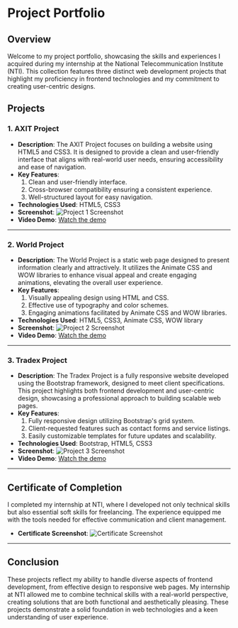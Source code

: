 # Project Portfolio

## Overview

Welcome to my project portfolio, showcasing the skills and experiences I acquired during my internship at the National Telecommunication Institute (NTI). This collection features three distinct web development projects that highlight my proficiency in frontend technologies and my commitment to creating user-centric designs.

## Projects

### 1. AXIT Project

- **Description**: The AXIT Project focuses on building a website using HTML5 and CSS3. It is designed to provide a clean and user-friendly interface that aligns with real-world user needs, ensuring accessibility and ease of navigation.
- **Key Features**:
  1. Clean and user-friendly interface.
  2. Cross-browser compatibility ensuring a consistent experience.
  3. Well-structured layout for easy navigation.
- **Technologies Used**: HTML5, CSS3
- **Screenshot**: ![Project 1 Screenshot](https://github.com/user-attachments/assets/ca2b7fe6-78a4-4a87-bb30-3b4c25a65964)
- **Video Demo**: [Watch the demo](https://drive.google.com/file/d/1EWuTxk9_AKdpA9d65On3x73mCMnYxQ26/view?usp=drive_link)

---

### 2. World Project

- **Description**: The World Project is a static web page designed to present information clearly and attractively. It utilizes the Animate CSS and WOW libraries to enhance visual appeal and create engaging animations, elevating the overall user experience.
- **Key Features**:
  1. Visually appealing design using HTML and CSS.
  2. Effective use of typography and color schemes.
  3. Engaging animations facilitated by Animate CSS and WOW libraries.
- **Technologies Used**: HTML5, CSS3, Animate CSS, WOW library
- **Screenshot**: ![Project 2 Screenshot](https://github.com/user-attachments/assets/5493018b-914c-4016-b9ba-ff609f96a29e)
- **Video Demo**: [Watch the demo](https://drive.google.com/file/d/1Ma6nvpCP-Wq78nX-TgREaRSZOX1VJEIf/view?usp=sharing)

---

### 3. Tradex Project

- **Description**: The Tradex Project is a fully responsive website developed using the Bootstrap framework, designed to meet client specifications. This project highlights both frontend development and user-centric design, showcasing a professional approach to building scalable web pages.
- **Key Features**:
  1. Fully responsive design utilizing Bootstrap's grid system.
  2. Client-requested features such as contact forms and service listings.
  3. Easily customizable templates for future updates and scalability.
- **Technologies Used**: Bootstrap, HTML5, CSS3
- **Screenshot**: ![Project 3 Screenshot](https://github.com/user-attachments/assets/02df1d98-84c6-447f-b876-2f91dc2ff6f2)
- **Video Demo**: [Watch the demo](https://drive.google.com/file/d/1pZYJK_5Na8JRDEhA92YbYTAKhrBtibMj/view?usp=sharing)

---

## Certificate of Completion

I completed my internship at NTI, where I developed not only technical skills but also essential soft skills for freelancing. The experience equipped me with the tools needed for effective communication and client management.

- **Certificate Screenshot**: ![Certificate Screenshot](https://github.com/user-attachments/assets/59352db8-c3a8-4d67-afc8-760cffbc78c2)

---

## Conclusion

These projects reflect my ability to handle diverse aspects of frontend development, from effective design to responsive web pages. My internship at NTI allowed me to combine technical skills with a real-world perspective, creating solutions that are both functional and aesthetically pleasing. These projects demonstrate a solid foundation in web technologies and a keen understanding of user experience.
